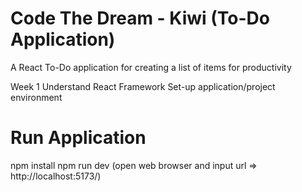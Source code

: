 # Code The Dream - Kiwi (To-Do Application)

A React To-Do application for creating a list of items for productivity

Week 1
Understand React Framework
Set-up application/project environment

# Run Application
npm install
npm run dev (open web browser and input url => http://localhost:5173/)
